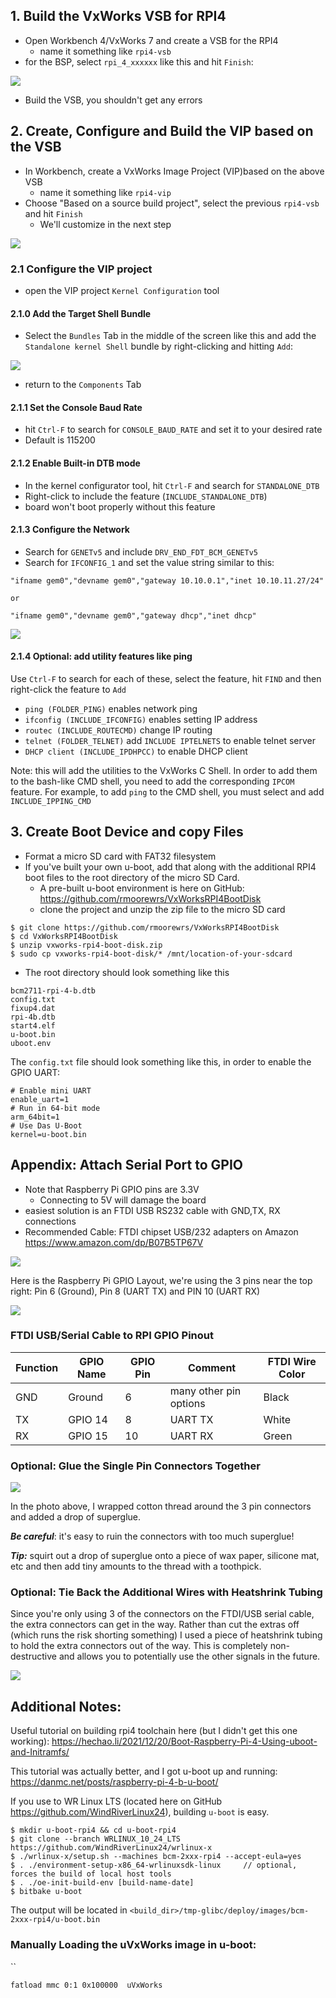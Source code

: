 
## 1. Build the VxWorks VSB for RPI4
- Open Workbench 4/VxWorks 7 and create a VSB for the RPI4
	- name it something like `rpi4-vsb`
- for the BSP, select `rpi_4_xxxxxx` like this and hit `Finish`:
  
![](https://github.com/rmoorewrs/VxWorksRPI4BootDisk/blob/main/attachments/vxworks-on-rpi4-1739894945435.webp)

- Build the VSB, you shouldn't get any errors

## 2. Create, Configure and Build the VIP based on the VSB

- In Workbench, create a VxWorks Image Project (VIP)based on the above VSB
	- name it something like `rpi4-vip`
- Choose "Based on a source build project", select the previous `rpi4-vsb` and hit `Finish`
	- We'll customize in the next step
 
![](https://github.com/rmoorewrs/VxWorksRPI4BootDisk/blob/main/attachments/vxworks-on-rpi4-1739895265814.webp)


### 2.1 Configure the VIP project
- open the VIP project `Kernel Configuration` tool

#### 2.1.0 Add the Target Shell Bundle
- Select the `Bundles` Tab in the middle of the screen like this and add the `Standalone kernel Shell` bundle by right-clicking and hitting `Add`:

![](https://github.com/rmoorewrs/VxWorksRPI4BootDisk/blob/main/attachments/vxworks-on-rpi4-1739895693630.webp)
 
 - return to the `Components` Tab
 
#### 2.1.1 Set the Console Baud Rate
- hit `Ctrl-F` to search for `CONSOLE_BAUD_RATE` and set it to your desired rate
- Default is 115200

#### 2.1.2 Enable Built-in DTB mode
- In the kernel configurator tool, hit `Ctrl-F` and search for `STANDALONE_DTB`
- Right-click to include the feature (`INCLUDE_STANDALONE_DTB`)
- board won't boot properly without this feature

#### 2.1.3 Configure the Network
- Search for `GENETv5` and include `DRV_END_FDT_BCM_GENETv5`
- Search for `IFCONFIG_1` and set the value string similar to this:

```
"ifname gem0","devname gem0","gateway 10.10.0.1","inet 10.10.11.27/24"

or

"ifname gem0","devname gem0","gateway dhcp","inet dhcp"
```

![](https://github.com/rmoorewrs/VxWorksRPI4BootDisk/blob/main/attachments/vxworks-on-rpi4-1740086052356.webp)



#### 2.1.4 Optional: add utility features like ping
Use `Ctrl-F` to search for each of these, select the feature, hit `FIND` and then right-click the feature to `Add`
- `ping (FOLDER_PING)` enables network ping
- `ifconfig (INCLUDE_IFCONFIG)` enables setting IP address
- `routec (INCLUDE_ROUTECMD)` change IP routing
- `telnet (FOLDER_TELNET)` add `INCLUDE IPTELNETS` to enable telnet server
- `DHCP client (INCLUDE_IPDHPCC)` to enable DHCP client

Note: this will add the utilities to the VxWorks C Shell. In order to add them to the bash-like CMD shell, you need to add the corresponding `IPCOM` feature. For example, to add `ping` to the CMD shell, you must select and add `INCLUDE_IPPING_CMD`


## 3. Create Boot Device and copy Files

- Format a micro SD card with FAT32 filesystem
- If you've built your own u-boot, add that along with the additional RPI4 boot files to the root directory of the micro SD Card.
	- A pre-built u-boot environment is here on GitHub: https://github.com/rmoorewrs/VxWorksRPI4BootDisk
	- clone the project and unzip the zip file to the micro SD card
```
$ git clone https://github.com/rmoorewrs/VxWorksRPI4BootDisk
$ cd VxWorksRPI4BootDisk
$ unzip vxworks-rpi4-boot-disk.zip
$ sudo cp vxworks-rpi4-boot-disk/* /mnt/location-of-your-sdcard
```

- The root directory should look something like this
```
bcm2711-rpi-4-b.dtb
config.txt
fixup4.dat
rpi-4b.dtb
start4.elf
u-boot.bin
uboot.env
```
The `config.txt` file should look something like this, in order to enable the GPIO UART:
```
# Enable mini UART
enable_uart=1
# Run in 64-bit mode
arm_64bit=1
# Use Das U-Boot
kernel=u-boot.bin
```

## Appendix:  Attach Serial Port to GPIO

- Note that Raspberry Pi GPIO pins are 3.3V
	- Connecting to 5V will damage the board 
- easiest solution is an FTDI USB RS232 cable with GND,TX, RX connections
- Recommended Cable: FTDI chipset USB/232 adapters on Amazon 
  https://www.amazon.com/dp/B07B5TP67V
  
![](https://github.com/rmoorewrs/VxWorksRPI4BootDisk/blob/main/attachments/vxworks-on-rpi4-1740068768847.webp)


Here is the Raspberry Pi GPIO Layout, we're using the 3 pins near the top right: Pin 6 (Ground), Pin 8 (UART TX) and PIN 10 (UART RX)

![](https://github.com/rmoorewrs/VxWorksRPI4BootDisk/blob/main/attachments/vxworks-on-rpi4-1740068990218.webp)


### FTDI USB/Serial Cable to RPI GPIO Pinout

| Function | GPIO Name | GPIO Pin | Comment                | FTDI Wire Color |
| -------- | --------- | -------- | ---------------------- | --------------- |
| GND      | Ground    | 6        | many other pin options | Black           |
| TX       | GPIO 14   | 8        | UART TX                | White           |
| RX       | GPIO 15   | 10       | UART RX                | Green           |

### Optional: Glue the Single Pin Connectors Together

![](https://github.com/rmoorewrs/VxWorksRPI4BootDisk/blob/main/attachments/vxworks-on-rpi4-1740071287468.webp)

In the photo above, I wrapped cotton thread around the 3 pin connectors and added a drop of superglue. 

***Be careful***: it's easy to ruin the connectors with too much superglue! 

***Tip:*** squirt out a drop of superglue onto a piece of wax paper, silicone mat, etc and then add tiny amounts to the thread with a toothpick.

### Optional: Tie Back the Additional Wires with Heatshrink Tubing

Since you're only using 3 of the connectors on the FTDI/USB serial cable, the extra connectors can get in the way. Rather than cut the extras off (which runs the risk shorting something) I used a piece of heatshrink tubing to hold the extra connectors out of the way. This is completely non-destructive and allows you to potentially use the other signals in the future. 

![](https://github.com/rmoorewrs/VxWorksRPI4BootDisk/blob/main/attachments/vxworks-on-rpi4-1740071944476.webp)


## Additional Notes:
Useful tutorial on building rpi4 toolchain here (but I didn't get this one working):
https://hechao.li/2021/12/20/Boot-Raspberry-Pi-4-Using-uboot-and-Initramfs/

This tutorial was actually better, and I got u-boot up and running:
https://danmc.net/posts/raspberry-pi-4-b-u-boot/

If you use to WR Linux LTS (located here on GitHub https://github.com/WindRiverLinux24), building `u-boot` is easy.
```
$ mkdir u-boot-rpi4 && cd u-boot-rpi4
$ git clone --branch WRLINUX_10_24_LTS https://github.com/WindRiverLinux24/wrlinux-x
$ ./wrlinux-x/setup.sh --machines bcm-2xxx-rpi4 --accept-eula=yes
$ . ./environment-setup-x86_64-wrlinuxsdk-linux 	// optional, forces the build of local host tools
$ . ./oe-init-build-env [build-name-date]
$ bitbake u-boot
```

The output will be located in `<build_dir>/tmp-glibc/deploy/images/bcm-2xxx-rpi4/u-boot.bin`


### Manually Loading the uVxWorks image in u-boot:
``
```
fatload mmc 0:1 0x100000  uVxWorks
```




